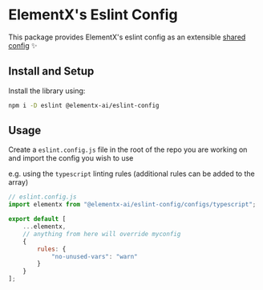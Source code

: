 # ElementX's Eslint Config

This package provides ElementX's eslint config as an extensible [shared config](https://eslint.org/docs/developer-guide/shareable-configs) :sparkles:

## Install and Setup

Install the library using:

```sh
npm i -D eslint @elementx-ai/eslint-config
```

## Usage

Create a `eslint.config.js` file in the root of the repo you are working on and import the config you wish to use

e.g. using the `typescript` linting rules (additional rules can be added to the array)

```js
// eslint.config.js
import elementx from "@elementx-ai/eslint-config/configs/typescript";

export default [
    ...elementx,
    // anything from here will override myconfig
    {
        rules: {
            "no-unused-vars": "warn"
        }
    }
];
```
